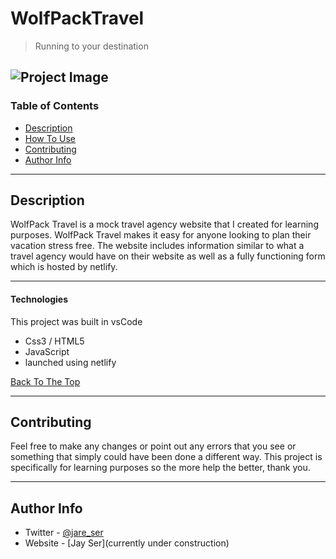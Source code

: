 # WolfPackTravel

> Running to your destination

![Project Image](https://wolfpacktravel.netlify.app/img/logonav.png)
---

### Table of Contents

- [Description](#description)
- [How To Use](#how-to-use)
- [Contributing](#contributing)
- [Author Info](#author-info)



---

## Description

WolfPack Travel is a mock travel agency website that I created for learning purposes. WolfPack Travel makes it easy for anyone looking to plan their vacation stress free.
The website includes information similar to what a travel agency would have on their website
as well as a fully functioning form which is hosted by netlify. 

---

#### Technologies
This project was built in vsCode

- Css3 / HTML5 
- JavaScript
- launched using netlify 

[Back To The Top](#WolfPackTravel)

---

## Contributing

Feel free to make any changes or point out any errors that you see or something that simply could have been done a different way. This project is specifically for learning
purposes so the more help the better, thank you. 

---

## Author Info

- Twitter - [@jare_ser](https://twitter.com/jare_ser)
- Website - [Jay Ser](currently under construction)
